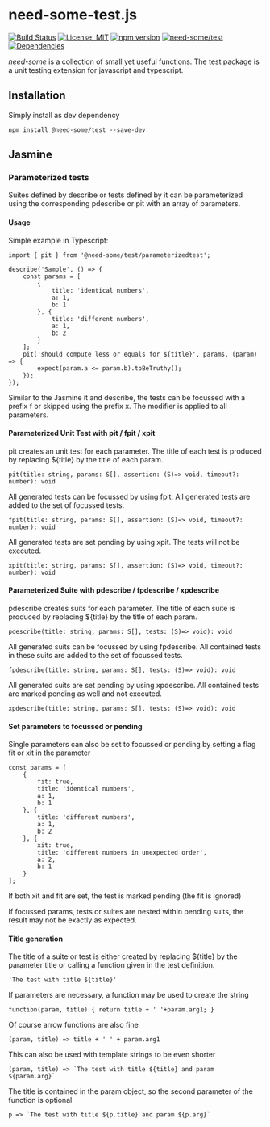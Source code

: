 # need-some-test.js
[![Build Status](https://travis-ci.org/need-some/need-some-test.js.svg?branch=master)](https://travis-ci.org/need-some/need-some-test.js)
[![License: MIT](https://img.shields.io/badge/License-MIT-yellow.svg)](https://opensource.org/licenses/MIT)
[![npm version](https://badge.fury.io/js/%40need-some%2Ftest.svg)](https://badge.fury.io/js/%40need-some%2Ftest)
[![need-some/test](https://img.shields.io/badge/need--some-test-ff69b4.svg)](https://www.npmjs.com/org/need-some)
[![Dependencies](https://david-dm.org/need-some/need-some-test.js/status.svg)](https://david-dm.org/need-some/need-some-test.js)

_need-some_ is a collection of small yet useful functions.
The test package is a unit testing extension for javascript and typescript.

## Installation
Simply install as dev dependency


	npm install @need-some/test --save-dev

## Jasmine

### Parameterized tests
Suites defined by describe or tests defined by it can be parameterized using the corresponding pdescribe or pit with an array of parameters.

#### Usage
Simple example in Typescript:

	import { pit } from '@need-some/test/parameterizedtest';
	
	describe('Sample', () => {
		const params = [
			{
				title: 'identical numbers',
				a: 1,
				b: 1
			}, {
				title: 'different numbers',
				a: 1,
				b: 2
			}
		];
		pit('should compute less or equals for ${title}', params, (param) => {
			expect(param.a <= param.b).toBeTruthy();
		});
	});

Similar to the Jasmine it and describe, the tests can be focussed with a prefix f or skipped using the prefix x. The modifier is applied to all parameters.

#### Parameterized Unit Test with pit / fpit / xpit

pit creates an unit test for each parameter. The title of each test is produced by replacing ${title} by the title of each param.

	pit(title: string, params: S[], assertion: (S)=> void, timeout?: number): void

All generated tests can be focussed by using fpit. All generated tests are added to the set of focussed tests.

	fpit(title: string, params: S[], assertion: (S)=> void, timeout?: number): void

All generated tests are set pending by using xpit. The tests will not be executed.

	xpit(title: string, params: S[], assertion: (S)=> void, timeout?: number): void


#### Parameterized Suite with pdescribe / fpdescribe / xpdescribe

pdescribe creates suits for each parameter. The title of each suite is produced by replacing ${title} by the title of each param.

	pdescribe(title: string, params: S[], tests: (S)=> void): void

All generated suits can be focussed by using fpdescribe. All contained tests in these suits are added to the set of focussed tests.

	fpdescribe(title: string, params: S[], tests: (S)=> void): void

All generated suits are set pending by using xpdescribe. All contained tests are marked pending as well and not executed.

	xpdescribe(title: string, params: S[], tests: (S)=> void): void

#### Set parameters to focussed or pending

Single parameters can also be set to focussed or pending by setting a flag fit or xit in the parameter

	const params = [
		{
			fit: true,
			title: 'identical numbers',
			a: 1,
			b: 1
		}, {
			title: 'different numbers',
			a: 1,
			b: 2
		}, {
			xit: true,
			title: 'different numbers in unexpected order',
			a: 2,
			b: 1
		}
	];

If both xit and fit are set, the test is marked pending (the fit is ignored)

If focussed params, tests or suites are nested within pending suits, the result may not be exactly as expected. 

#### Title generation

The title of a suite or test is either created by replacing ${title} by the parameter title or calling a function given in the test definition.

	'The test with title ${title}'

If parameters are necessary, a function may be used to create the string

	function(param, title) { return title + ' '+param.arg1; }
	
Of course arrow functions are also fine

	(param, title) => title + ' ' + param.arg1

This can also be used with template strings to be even shorter

	(param, title) => `The test with title ${title} and param ${param.arg}`

The title is contained in the param object, so the second parameter of the function is optional

	p => `The test with title ${p.title} and param ${p.arg}`
